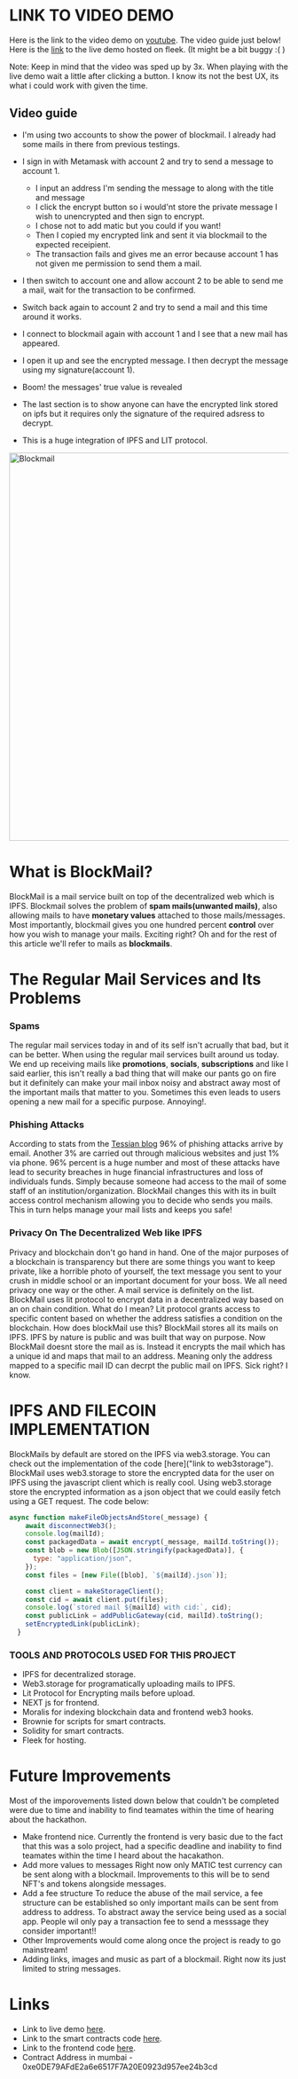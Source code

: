 # LINK TO VIDEO DEMO
Here is the link to the video demo on [youtube](https://youtu.be/MAbMyI3uK1g). The video guide just below!
Here is the [link](https://restless-limit-8335.on.fleek.co) to the live demo hosted on fleek. (It might be a bit buggy :( )

Note: Keep in mind that the video was sped up by 3x. When playing with the live demo wait a little after clicking a button. I know its not the best UX, its what i could work with given the time.

## Video guide
- I'm using two accounts to show the power of blockmail. I already had some mails in there from previous testings.

- I sign in with Metamask with account 2 and try to send a message to account 1.
  - I input an address I'm sending the message to along with the title and message
  - I click the encrypt button so i would'nt store the private message I wish to unencrypted and then sign to encrypt.
  - I chose not to add matic but you could if you want!
  - Then I copied my encrypted link and sent it via blockmail to the expected receipient.
  - The transaction fails and gives me an error because account 1 has not given me permission to send them a mail.

- I then switch to account one and allow account 2 to be able to send me a mail, wait for the transaction to be confirmed.
- Switch back again to account 2 and try to send a mail and this time around it works.
- I connect to blockmail again with account 1 and I see that a new mail has appeared.
- I open it up and see the encrypted message. I then decrypt the message using my signature(account 1).
- Boom! the messages' true value is revealed

- The last section is to show anyone can have the encrypted link stored on ipfs but it requires only the signature of the required adsress to decrypt.
- This is a huge integration of IPFS and LIT protocol.

<img src="https://ipfs.io/ipfs/bafybeiewrmkuchawpjpvb6mr7gtqpk5qyoh6lk5tbdpvewufbyddf6rl3u/newlogo.png" alt="Blockmail" style="height: 700px; width:1200px;"/>

# What is BlockMail?

BlockMail is a mail service built on top of the decentralized web which is IPFS. Blockmail solves the problem of **spam mails(unwanted mails)**, also allowing mails to have **monetary values** attached to those mails/messages. Most importantly, blockmail gives you one hundred percent **control** over how you wish to manage your mails. Exciting right? Oh and for the rest of this article we'll refer to mails as **blockmails**.



# The Regular Mail Services and Its Problems

### Spams

The regular mail services today in and of its self isn't acrually that bad, but it can be better. When using the regular mail services built around us today. We end up receiving mails like **promotions**, **socials**, **subscriptions** and like I said earlier, this isn't really a bad thing that will make our pants go on fire but it definitely can make your mail inbox noisy and abstract away most of the important mails that matter to you. Sometimes this even leads to users opening a new mail for a specific purpose. Annoying!.

### Phishing Attacks

According to stats from the [Tessian blog](https://www.tessian.com/blog/phishing-statistics-2020/) 96% of phishing attacks arrive by email. Another 3% are carried out through malicious websites and just 1% via phone. 96% percent is a huge number and most of these attacks have lead to security breaches in huge financial infrastructures and loss of individuals funds. Simply because someone had access to the mail of some staff of an institution/organization. BlockMail changes this with its in built access control mechanism allowing you to decide who sends you mails. This in turn helps manage your mail lists and keeps you safe!

### Privacy On The Decentralized Web like IPFS

Privacy and blockchain don't go hand in hand. One of the major purposes of a blockchain is transparency but there are some things you want to keep private, like a horrible photo of yourself, the text message you sent to your crush in middle school or an important document for your boss. We all need privacy one way or the other. A mail service is definitely on the list. BlockMail uses lit protocol to encrypt data in a decentralized way based on an on chain condition.
What do I mean? Lit protocol grants access to specific content based on whether the address satisfies a condition on the blockchain. How does blockMail use this? BlockMail stores all its mails on IPFS. IPFS by nature is public and was built that way on purpose. Now BlockMail doesnt store the mail as is. Instead it encrypts the mail which has a unique id and maps that mail to an address. Meaning only the address mapped to a specific mail ID can decrpt the public mail on IPFS. Sick right? I know.

# IPFS AND FILECOIN IMPLEMENTATION

BlockMails by default are stored on the IPFS via web3.storage. You can check out the implementation of the code [here]("link to web3storage"). BlockMail uses web3.storage to store the encrypted data for the user on IPFS using the javascript client which is really cool. Using web3.storage store the encrypted information as a json object that we could easily fetch using a GET request.
The code below:

```js
async function makeFileObjectsAndStore(_message) {
    await disconnectWeb3();
    console.log(mailId);
    const packagedData = await encrypt(_message, mailId.toString());
    const blob = new Blob([JSON.stringify(packagedData)], {
      type: "application/json",
    });
    const files = [new File([blob], `${mailId}.json`)];

    const client = makeStorageClient();
    const cid = await client.put(files);
    console.log(`stored mail ${mailId} with cid:`, cid);
    const publicLink = addPublicGateway(cid, mailId).toString();
    setEncryptedLink(publicLink);
  }
```

### TOOLS AND PROTOCOLS USED FOR THIS PROJECT

- IPFS for decentralized storage.
- Web3.storage for programatically uploading mails to IPFS.
- Lit Protocol for Encrypting mails before upload.
- NEXT js for frontend.
- Moralis for indexing blockchain data and frontend web3 hooks.
- Brownie for scripts for smart contracts.
- Solidity for smart contracts.
- Fleek for hosting.

# Future Improvements

Most of the imporovements listed down below that couldn't be completed were due to time and inability to find teamates within the time of hearing about the hackathon.

- Make frontend nice.
  Currently the frontend is very basic due to the fact that this was a solo project, had a specific deadline and inability to find teamates within the time I heard about the hacakathon.
- Add more values to messages
  Right now only MATIC test currency can be sent along with a blockmail. Improvements to this will be to send NFT's and tokens alongside messages.
- Add a fee structure
  To reduce the abuse of the mail service, a fee structure can be established so only important mails can be sent from address to address. To abstract away the service being used as a social app. People wil only pay a transaction fee to send a messsage they consider important!!
- Other Improvements would come along once the project is ready to go mainstream!
- Adding links, images and music as part of a blockmail. Right now its just limited to string messages.

# Links
- Link to live demo [here](https://restless-limit-8335.on.fleek.co).
- Link to the smart contracts code [here](https://github.com/franfran20/blockmail_smart_contracts_testnet).
- Link to the frontend code [here](https://github.com/franfran20/block_mail_project).
- Contract Address in mumbai - 0xe0DE79AFdE2a6e6517F7A20E0923d957ee24b3cd
